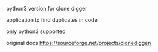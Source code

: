 python3 version for clone digger

application to find duplicates in code

only python3 supported

original docs
https://sourceforge.net/projects/clonedigger/
